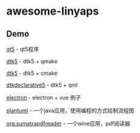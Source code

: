 # awesome-linyaps

## Demo

[qt5](https://github.com/linglongdev/cn.org.linyaps.demo.qt5) - qt5程序

[dtk5](https://github.com/linglongdev/cn.org.linyaps.demo.dtk5.qmake) - dtk5 + qmake

[dtk5](https://github.com/linglongdev/cn.org.linyaps.demo.dtk5.cmake) - dtk5 + cmake

[dtkdeclarative5](https://github.com/linglongdev/cn.org.linyaps.demo.dtkdeclarative5) - dtk5 + qml

[electron](https://github.com/myml/electron-vue-linyaps-app) - electron + vue 例子

[plantuml](https://github.com/linglongdev/com.plantuml.gpl) - 一个java应用，使用编程的方式绘制流程图

[org.sumatrapdfreader](https://github.com/linglongdev/org.sumatrapdfreader) - 一个wine应用，pdf阅读器
